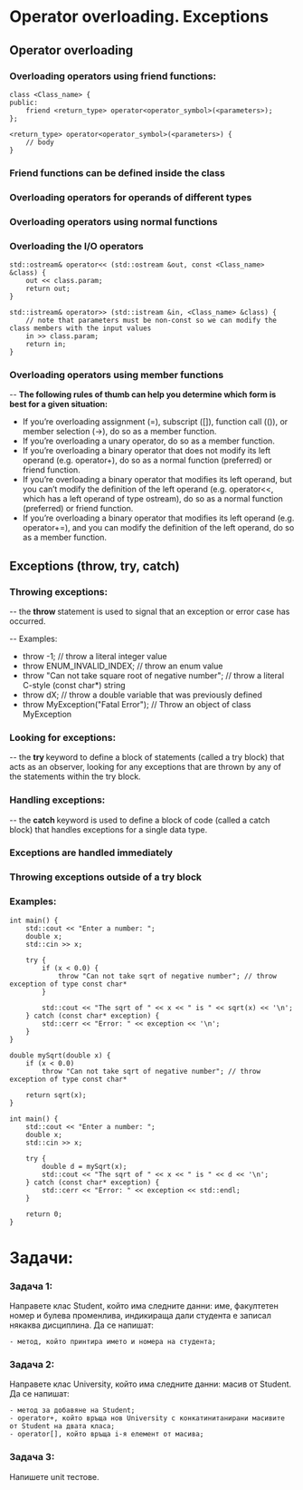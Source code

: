 # Operator overloading. Exceptions

## Operator overloading

### Overloading operators using friend functions:
```
class <Class_name> {
public:
	friend <return_type> operator<operator_symbol>(<parameters>);
};
 
<return_type> operator<operator_symbol>(<parameters>) {
	// body
}
```

### Friend functions can be defined inside the class

### Overloading operators for operands of different types

### Overloading operators using normal functions

### Overloading the I/O operators

```
std::ostream& operator<< (std::ostream &out, const <Class_name> &class) {
    out << class.param;
    return out;
}
```

```
std::istream& operator>> (std::istream &in, <Class_name> &class) {
    // note that parameters must be non-const so we can modify the class members with the input values
    in >> class.param; 
    return in;
}
```

### Overloading operators using member functions

--  <b>The following rules of thumb can help you determine which form is best for a given situation:</b>

- If you’re overloading assignment (=), subscript ([]), function call (()), or member selection (->), do so as a member function.
- If you’re overloading a unary operator, do so as a member function.
- If you’re overloading a binary operator that does not modify its left operand (e.g. operator+), do so as a normal function (preferred) or friend function.
- If you’re overloading a binary operator that modifies its left operand, but you can’t modify the definition of the left operand (e.g. operator<<, which has a left operand of type ostream), do so as a normal function (preferred) or friend function.
- If you’re overloading a binary operator that modifies its left operand (e.g. operator+=), and you can modify the definition of the left operand, do so as a member function.

## Exceptions (throw, try, catch)

### Throwing exceptions:
-- the <b> throw </b> statement is used to signal that an exception or error case has occurred.

-- Examples:

- throw -1; // throw a literal integer value
- throw ENUM_INVALID_INDEX; // throw an enum value
- throw "Can not take square root of negative number"; // throw a literal C-style (const char*) string
- throw dX; // throw a double variable that was previously defined
- throw MyException("Fatal Error"); // Throw an object of class MyException

### Looking for exceptions:
-- the <b> try </b> keyword to define a block of statements (called a try block) that acts as an observer, looking for any exceptions that are thrown by any of the statements within the try block.

### Handling exceptions:
-- the <b> catch </b> keyword is used to define a block of code (called a catch block) that handles exceptions for a single data type.

### Exceptions are handled immediately

### Throwing exceptions outside of a try block

### Examples:
```
int main() {
    std::cout << "Enter a number: ";
    double x;
    std::cin >> x;
 
    try {
        if (x < 0.0) {
        	throw "Can not take sqrt of negative number"; // throw exception of type const char*
        }

        std::cout << "The sqrt of " << x << " is " << sqrt(x) << '\n';
    } catch (const char* exception) { 
        std::cerr << "Error: " << exception << '\n';
    }
}
```

```
double mySqrt(double x) {
    if (x < 0.0)
        throw "Can not take sqrt of negative number"; // throw exception of type const char*
 
    return sqrt(x);
}
 
int main() {
    std::cout << "Enter a number: ";
    double x;
    std::cin >> x;
 
    try {
        double d = mySqrt(x);
        std::cout << "The sqrt of " << x << " is " << d << '\n';
    } catch (const char* exception) {
        std::cerr << "Error: " << exception << std::endl;
    }
 
    return 0;
}
```

# Задачи:

### Задача 1:
Направете клас Student, който има следните данни: име, факултетен номер и булева променлива, индикираща дали студента е записал някаква дисциплина. Да се напишат:
```
- метод, който принтира името и номера на студента;
```
### Задача 2:
Направете клас University, който има следните данни: масив от Student. Да се напишат:
```
- метод за добавяне на Student;
- operator+, който връща нов University с конкатинитанирани масивите от Student на двата класа;
- operator[], който връща i-я елемент от масива;
```

### Задача 3:
Напишете unit тестове.
